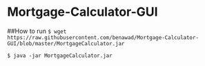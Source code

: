 # Mortgage-Calculator-GUI
##How to run
`$ wget https://raw.githubusercontent.com/benawad/Mortgage-Calculator-GUI/blob/master/MortgageCalculator.jar`

`$ java -jar MortgageCalculator.jar`
